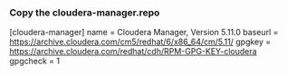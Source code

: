 ### Copy the cloudera-manager.repo
[cloudera-manager]
name = Cloudera Manager, Version 5.11.0
baseurl = https://archive.cloudera.com/cm5/redhat/6/x86_64/cm/5.11/
gpgkey = https://archive.cloudera.com/redhat/cdh/RPM-GPG-KEY-cloudera
gpgcheck = 1
